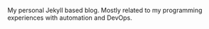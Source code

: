My personal Jekyll based blog.
Mostly related to my programming experiences with automation and DevOps.
